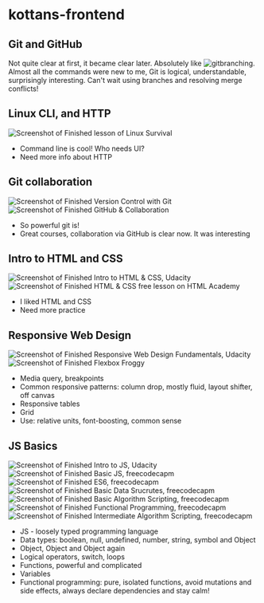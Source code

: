 # kottans-frontend
## Git and GitHub
Not quite clear at first, it became clear later. Absolutely like ![gitbranching](https://learngitbranching.js.org/).
Almost all the commands were new to me, Git is logical, understandable, surprisingly interesting. Can't wait using branches and resolving merge conflicts!

## Linux CLI, and HTTP  
![Screenshot of Finished lesson of Linux Survival](task_linux_cli/Finished_lesson_of_Linux_Survival.png)
* Command line is cool! Who needs UI?
* Need more info about HTTP

## Git collaboration  
![Screenshot of Finished Version Control with Git](task_git_collaboration/version-control-with-git.png)
![Screenshot of Finished GitHub & Collaboration](task_git_collaboration/github-and-collaboration.png)
- So powerful git is!
- Great courses, collaboration via GitHub is clear now. It was interesting

## Intro to HTML and CSS  
![Screenshot of Finished Intro to HTML & CSS, Udacity](task_html_css_intro/intro_to_html_css_udacity.png)
![Screenshot of Finished HTML & CSS free lesson on HTML Academy](task_html_css_intro/HTML-academy-free-lesson-HTML-&-CSS.png)
* I liked HTML and CSS
* Need more practice

## Responsive Web Design  
![Screenshot of Finished Responsive Web Design Fundamentals, Udacity](task_responsive_web_design/responsive-web-design-fundamentals.png)
![Screenshot of Finished Flexbox Froggy](task_responsive_web_design/flexbox-froggy.png)
- Media query, breakpoints
- Common responsive patterns: column drop, mostly fluid, layout shifter, off canvas
- Responsive tables
- Grid
- Use: relative units, font-boosting, common sense

## JS Basics
![Screenshot of Finished Intro to JS, Udacity](task_js_basics/intro-to-javascript-udacity.png)
![Screenshot of Finished Basic JS, freecodecapm](task_js_basics/basic-javascript-freecodecamp.png)
![Screenshot of Finished ES6, freecodecapm](task_js_basics/es6-freecodecamp.png)
![Screenshot of Finished Basic Data Srucrutes, freecodecapm](task_js_basics/basic-data-structures-freecodecamp.png)
![Screenshot of Finished Basic Algorithm Scripting, freecodecapm](task_js_basics/basic-algorithm-scripting-freecodecamp.png)
![Screenshot of Finished Functional Programming, freecodecapm](task_js_basics/functional-programming-freecodecamp.png)
![Screenshot of Finished Intermediate Algorithm Scripting, freecodecapm](task_js_basics/intermediate-algorithm-scripting-freecodecamp.png)
* JS - loosely typed programming language
* Data types: boolean, null, undefined, number, string, symbol and Object
* Object, Object and Object again
* Logical operators, switch, loops
* Functions, powerful and complicated
* Variables
* Functional programming: pure, isolated functions, avoid mutations and side effects, always declare dependencies and stay calm!
